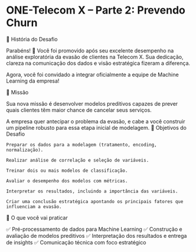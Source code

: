 # ONE-Telecom X – Parte 2: Prevendo Churn

📣 História do Desafio

Parabéns! 🎉 Você foi promovido após seu excelente desempenho na análise exploratória da evasão de clientes na Telecom X. Sua dedicação, clareza na comunicação dos dados e visão estratégica fizeram a diferença.

Agora, você foi convidado a integrar oficialmente a equipe de Machine Learning da empresa!

🎯 Missão

Sua nova missão é desenvolver modelos preditivos capazes de prever quais clientes têm maior chance de cancelar seus serviços.

A empresa quer antecipar o problema da evasão, e cabe a você construir um pipeline robusto para essa etapa inicial de modelagem.
🧠 Objetivos do Desafio

    Preparar os dados para a modelagem (tratamento, encoding, normalização).

    Realizar análise de correlação e seleção de variáveis.

    Treinar dois ou mais modelos de classificação.

    Avaliar o desempenho dos modelos com métricas.

    Interpretar os resultados, incluindo a importância das variáveis.

    Criar uma conclusão estratégica apontando os principais fatores que influenciam a evasão.

🧰 O que você vai praticar

✅ Pré-processamento de dados para Machine Learning
✅ Construção e avaliação de modelos preditivos
✅ Interpretação dos resultados e entrega de insights
✅ Comunicação técnica com foco estratégico
